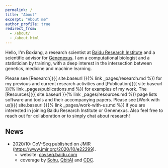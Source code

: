 ```yaml
---
permalink: /
title: "About"
excerpt: "About me"
author_profile: true
redirect_from: 
  - /about/
  - /about.html
---
```


Hello, I'm Boxiang, a research scientist at [Baidu Research Institute](http://research.baidu.com/Index) and a scientific advisor for [Genenexus](http://www.genenexus.com/). I am a computational biologist and a statistician by training, with a deep interest in the intersection between genetics, medicine and machine learning. 

Please see [Research]({{ site.baseurl }}{% link _pages/research.md %}) for my previous and current research activities and [Publication]({{ site.baseurl }}{% link _pages/publications.md %}) for examples of my work. The [Resources]({{ site.baseurl }}{% link _pages/resources.md %}) page lists software and tools and their accompanying papers. Please see [Work with us]({{ site.baseurl }}{% link _pages/work-with-us.md %}) if you are interested in joining Baidu Research Institute or Genenexus. Also feel free to reach out for collaboration or to simply chat about research! 


## News ##

- 2020/10: CoV-Seq published on JMIR (https://www.jmir.org/2020/10/e22299). 
    - website: [covseq.baidu.com](covseq.baidu.com)
    - coverage by [Sohu](https://www.sohu.com/a/390921000_260616), [QbitAI](https://cloud.tencent.com/developer/article/1630325) and [CDC](http://www.chinacdc.cn/zxdt/202008/t20200801_218095.html). 


